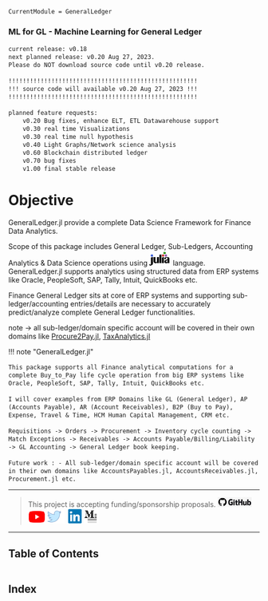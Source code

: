 ```@meta
CurrentModule = GeneralLedger
```

### ML for GL - Machine Learning for General Ledger

	current release: v0.18
    next planned release: v0.20 Aug 27, 2023.
    Please do NOT download source code until v0.20 release.

    !!!!!!!!!!!!!!!!!!!!!!!!!!!!!!!!!!!!!!!!!!!!!!!!!!!!!
    !!! source code will available v0.20 Aug 27, 2023 !!!
    !!!!!!!!!!!!!!!!!!!!!!!!!!!!!!!!!!!!!!!!!!!!!!!!!!!!!

    planned feature requests:
        v0.20 Bug fixes, enhance ELT, ETL Datawarehouse support
        v0.30 real time Visualizations
        v0.30 real time null hypothesis
        v0.40 Light Graphs/Network science analysis
        v0.60 Blockchain distributed ledger
        v0.70 bug fixes
        v1.00 final stable release

# Objective
GeneralLedger.jl provide a complete Data Science Framework for Finance Data Analytics.

Scope of this package includes General Ledger, Sub-Ledgers, Accounting Analytics & Data Science operations using [![JuliaLang](images/julia.png)](https://julialang.org) language. GeneralLedger.jl supports analytics using structured data from ERP systems like
Oracle, PeopleSoft, SAP, Tally, Intuit, QuickBooks etc.

Finance General Ledger sits at core of ERP systems and supporting sub-ledger/accounting entries/details are necessary to accurately predict/analyze complete General Ledger functionalities.

note -> all sub-ledger/domain specific account will be covered in their own domains like [Procure2Pay.jl](https://github.com/AmitXShukla/P2P.jl/), [TaxAnalytics.jl](https://github.com/AmitXShukla/TaxAnalytics.jl/)

!!! note "GeneralLedger.jl"

    This package supports all Finance analytical computations for a complete Buy_to_Pay life cycle operation from big ERP systems like
    Oracle, PeopleSoft, SAP, Tally, Intuit, QuickBooks etc.

    I will cover examples from ERP Domains like GL (General Ledger), AP (Accounts Payable), AR (Account Receivables), B2P (Buy to Pay), Expense, Travel & Time, HCM Human Capital Management, CRM etc.

    Requisitions -> Orders -> Procurement -> Inventory cycle counting -> Match Exceptions -> Receivables -> Accounts Payable/Billing/Liability -> GL Accounting -> General Ledger book keeping.

    Future work : - All sub-ledger/domain specific account will be covered in their own domains like AccountsPayables.jl, AccountsReceivables.jl, Procurement.jl etc.

---

> This project is accepting funding/sponsorship proposals.
[![GitHub](images/github.png)](https://github.com/AmitXShukla)
[![YouTube](images/youtube.png)](http://youtube.com/AmitShukla_AI)
[![Twitter](images/twitter.png)](http://twitter.com/ashuklax)
[![LinkedIn](images/linkedin.png)](https://www.linkedin.com/in/ashuklax)
[![Medium](images/medium.png)](https://amit-shukla.medium.com/)

---

## Table of Contents

```@contents
```

## Index
```@index
```